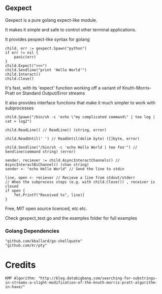 ## Gexpect

Gexpect is a pure golang expect-like module.

It makes it simple and safe to control other terminal applications.  

It provides pexpect-like syntax for golang

	child, err := gexpect.Spawn("python")
	if err != nil {
		panic(err)
	}
	child.Expect(">>>")
	child.Sendline("print 'Hello World'")
	child.Interact()
	child.Close()

It's fast, with its 'expect' function working off a variant of Knuth-Morris-Pratt on Standard Output/Error streams

It also provides interface functions that make it much simpler to work with subprocesses

	child.Spawn("/bin/sh -c 'echo \"my complicated command\" | tee log | cat > log2")

	child.ReadLine() // ReadLine() (string, error)

	child.ReadUntil(' ') // ReadUntil(delim byte) ([]byte, error)

	child.Sendline("/bin/sh -c 'echo Hello World | tee foo'") //  Sendline(command string) (error)

	sender, reciever := child.AsyncInteractChannels() // AsyncInteractBiChannel() (chan string)
	sender <- "echo Hello World" // Send the line to stdin

	line, open <- reciever // Recieve a line from stdout/stderr
	// When the subprocess stops (e.g. with child.Close()) , receiver is closed
	if open {
		fmt.Printf("Received %s", line)]
	}


Free,  MIT open source licenced, etc etc.

Check gexpect_test.go and the examples folder for full examples

### Golang Dependencies

	"github.com/kballard/go-shellquote"
	"github.com/kr/pty"

# Credits

	KMP Algorithm: "http://blog.databigbang.com/searching-for-substrings-in-streams-a-slight-modification-of-the-knuth-morris-pratt-algorithm-in-haxe/"